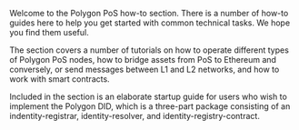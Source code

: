  Welcome to the Polygon PoS how-to section. There is a number of how-to guides here to help you get started with common technical tasks. We hope you find them useful.

The section covers a number of tutorials on how to operate different types of Polygon PoS nodes, how to bridge assets from PoS to Ethereum and conversely, or send messages between L1 and L2 networks, and how to work with smart contracts.

Included in the section is an elaborate startup guide for users who wish to implement the Polygon DID, which is a three-part package consisting of an indentity-registrar, identity-resolver, and identity-registry-contract.